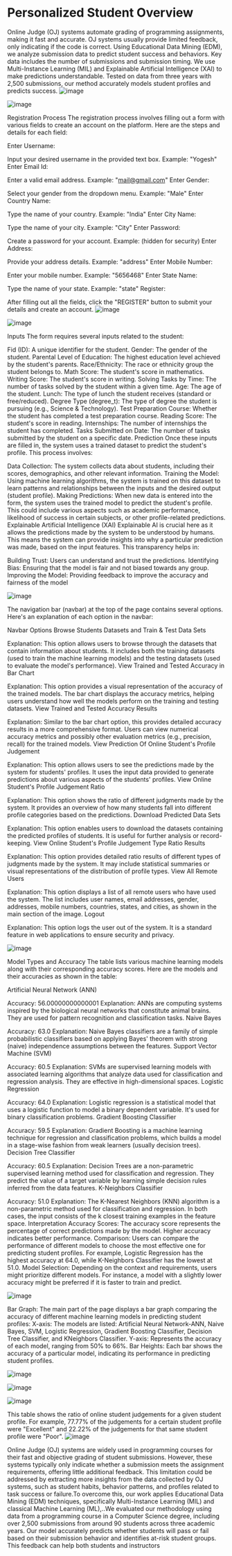 # Personalized Student Overview
Online Judge (OJ) systems automate grading of programming assignments, making it fast and accurate. OJ systems usually provide limited feedback, only indicating if the code is correct. Using Educational Data Mining (EDM), we analyze submission data to predict student success and behaviors. Key data includes the number of submissions and submission timing. We use Multi-Instance Learning (MIL) and Explainable Artificial Intelligence (XAI) to make predictions understandable. Tested on data from three years with 2,500 submissions, our method accurately models student profiles and predicts success.
![image](https://github.com/user-attachments/assets/094b86b0-7b9c-4bb0-b2e6-45497f509112)

![image](https://github.com/user-attachments/assets/782342ed-4eca-40e8-ab60-eed75aec6f96)


Registration Process The registration process involves filling out a form with various fields to create an account on the platform. Here are the steps and details for each field:

Enter Username:

Input your desired username in the provided text box. Example: "Yogesh" Enter Email Id:

Enter a valid email address. Example: "mail@gmail.com" Enter Gender:

Select your gender from the dropdown menu. Example: "Male" Enter Country Name:

Type the name of your country. Example: "India" Enter City Name:

Type the name of your city. Example: "City" Enter Password:

Create a password for your account. Example: (hidden for security) Enter Address:

Provide your address details. Example: "address" Enter Mobile Number:

Enter your mobile number. Example: "5656468" Enter State Name:

Type the name of your state. Example: "state" Register:

After filling out all the fields, click the "REGISTER" button to submit your details and create an account.
![image](https://github.com/user-attachments/assets/f096d367-2031-47eb-80f9-f54a0f670057)

![image](https://github.com/user-attachments/assets/9851410a-6319-4c2b-9bf3-0e616f3936bb)


Inputs The form requires several inputs related to the student:

Fid (ID): A unique identifier for the student. Gender: The gender of the student. Parental Level of Education: The highest education level achieved by the student's parents. Race/Ethnicity: The race or ethnicity group the student belongs to. Math Score: The student's score in mathematics. Writing Score: The student's score in writing. Solving Tasks by Time: The number of tasks solved by the student within a given time. Age: The age of the student. Lunch: The type of lunch the student receives (standard or free/reduced). Degree Type (degree_t): The type of degree the student is pursuing (e.g., Science & Technology). Test Preparation Course: Whether the student has completed a test preparation course. Reading Score: The student's score in reading. Internships: The number of internships the student has completed. Tasks Submitted on Date: The number of tasks submitted by the student on a specific date. Prediction Once these inputs are filled in, the system uses a trained dataset to predict the student's profile. This process involves:

Data Collection: The system collects data about students, including their scores, demographics, and other relevant information. Training the Model: Using machine learning algorithms, the system is trained on this dataset to learn patterns and relationships between the inputs and the desired output (student profile). Making Predictions: When new data is entered into the form, the system uses the trained model to predict the student's profile. This could include various aspects such as academic performance, likelihood of success in certain subjects, or other profile-related predictions. Explainable Artificial Intelligence (XAI) Explainable AI is crucial here as it allows the predictions made by the system to be understood by humans. This means the system can provide insights into why a particular prediction was made, based on the input features. This transparency helps in:

Building Trust: Users can understand and trust the predictions. Identifying Bias: Ensuring that the model is fair and not biased towards any group. Improving the Model: Providing feedback to improve the accuracy and fairness of the model

![image](https://github.com/user-attachments/assets/5f3c2748-5179-485d-9ef3-b26c4ce81add)


The navigation bar (navbar) at the top of the page contains several options. Here's an explanation of each option in the navbar:

Navbar Options Browse Students Datasets and Train & Test Data Sets

Explanation: This option allows users to browse through the datasets that contain information about students. It includes both the training datasets (used to train the machine learning models) and the testing datasets (used to evaluate the model's performance). View Trained and Tested Accuracy in Bar Chart

Explanation: This option provides a visual representation of the accuracy of the trained models. The bar chart displays the accuracy metrics, helping users understand how well the models perform on the training and testing datasets. View Trained and Tested Accuracy Results

Explanation: Similar to the bar chart option, this provides detailed accuracy results in a more comprehensive format. Users can view numerical accuracy metrics and possibly other evaluation metrics (e.g., precision, recall) for the trained models. View Prediction Of Online Student's Profile Judgement

Explanation: This option allows users to see the predictions made by the system for students' profiles. It uses the input data provided to generate predictions about various aspects of the students' profiles. View Online Student's Profile Judgement Ratio

Explanation: This option shows the ratio of different judgments made by the system. It provides an overview of how many students fall into different profile categories based on the predictions. Download Predicted Data Sets

Explanation: This option enables users to download the datasets containing the predicted profiles of students. It is useful for further analysis or record-keeping. View Online Student's Profile Judgement Type Ratio Results

Explanation: This option provides detailed ratio results of different types of judgments made by the system. It may include statistical summaries or visual representations of the distribution of profile types. View All Remote Users

Explanation: This option displays a list of all remote users who have used the system. The list includes user names, email addresses, gender, addresses, mobile numbers, countries, states, and cities, as shown in the main section of the image. Logout

Explanation: This option logs the user out of the system. It is a standard feature in web applications to ensure security and privacy.

![image](https://github.com/user-attachments/assets/62672505-9304-4c29-8c9c-18b69949b673)


Model Types and Accuracy The table lists various machine learning models along with their corresponding accuracy scores. Here are the models and their accuracies as shown in the table:

Artificial Neural Network (ANN)

Accuracy: 56.00000000000001 Explanation: ANNs are computing systems inspired by the biological neural networks that constitute animal brains. They are used for pattern recognition and classification tasks. Naive Bayes

Accuracy: 63.0 Explanation: Naive Bayes classifiers are a family of simple probabilistic classifiers based on applying Bayes' theorem with strong (naive) independence assumptions between the features. Support Vector Machine (SVM)

Accuracy: 60.5 Explanation: SVMs are supervised learning models with associated learning algorithms that analyze data used for classification and regression analysis. They are effective in high-dimensional spaces. Logistic Regression

Accuracy: 64.0 Explanation: Logistic regression is a statistical model that uses a logistic function to model a binary dependent variable. It's used for binary classification problems. Gradient Boosting Classifier

Accuracy: 59.5 Explanation: Gradient Boosting is a machine learning technique for regression and classification problems, which builds a model in a stage-wise fashion from weak learners (usually decision trees). Decision Tree Classifier

Accuracy: 60.5 Explanation: Decision Trees are a non-parametric supervised learning method used for classification and regression. They predict the value of a target variable by learning simple decision rules inferred from the data features. K-Neighbors Classifier

Accuracy: 51.0 Explanation: The K-Nearest Neighbors (KNN) algorithm is a non-parametric method used for classification and regression. In both cases, the input consists of the k closest training examples in the feature space. Interpretation Accuracy Scores: The accuracy score represents the percentage of correct predictions made by the model. Higher accuracy indicates better performance. Comparison: Users can compare the performance of different models to choose the most effective one for predicting student profiles. For example, Logistic Regression has the highest accuracy at 64.0, while K-Neighbors Classifier has the lowest at 51.0. Model Selection: Depending on the context and requirements, users might prioritize different models. For instance, a model with a slightly lower accuracy might be preferred if it is faster to train and predict.

![image](https://github.com/user-attachments/assets/bb7986a2-70dd-4f1d-b9c3-83993ffe2161)


Bar Graph: The main part of the page displays a bar graph comparing the accuracy of different machine learning models in predicting student profiles: X-axis: The models are listed: Artificial Neural Network-ANN, Naive Bayes, SVM, Logistic Regression, Gradient Boosting Classifier, Decision Tree Classifier, and KNeighbors Classifier. Y-axis: Represents the accuracy of each model, ranging from 50% to 66%. Bar Heights: Each bar shows the accuracy of a particular model, indicating its performance in predicting student profiles.

![image](https://github.com/user-attachments/assets/3eb5c09b-6e88-46cc-9887-b32a9b45290e)


![image](https://github.com/user-attachments/assets/5735166a-db82-4053-b342-ed7c53cdd869)


![image](https://github.com/user-attachments/assets/9375fefe-daa4-4808-b9f9-5ef37eb50a2a)

This table shows the ratio of online student judgements for a given student profile. For example, 77.77% of the judgements for a certain student profile were "Excellent" and 22.22% of the judgements for that same student profile were "Poor".
![image](https://github.com/user-attachments/assets/957462f2-2336-4d22-8603-2cc4275379c7)


Online Judge (OJ) systems are widely used in programming courses for their fast and objective grading of student submissions. However, these systems typically only indicate whether a submission meets the assignment requirements, offering little additional feedback. This limitation could be addressed by extracting more insights from the data collected by OJ systems, such as student habits, behavior patterns, and profiles related to task success or failure.To overcome this, our work applies Educational Data Mining (EDM) techniques, specifically Multi-Instance Learning (MIL) and classical Machine Learning (ML),..We evaluated our methodology using data from a programming course in a Computer Science degree, including over 2,500 submissions from around 90 students across three academic years. Our model accurately predicts whether students will pass or fail based on their submission behavior and identifies at-risk student groups. This feedback can help both students and instructors
